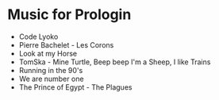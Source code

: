 # Music for Prologin
* Code Lyoko
* Pierre Bachelet - Les Corons
* Look at my Horse
* TomSka - Mine Turtle, Beep beep I'm a Sheep, I like Trains
* Running in the 90's
* We are number one
* The Prince of Egypt - The Plagues

